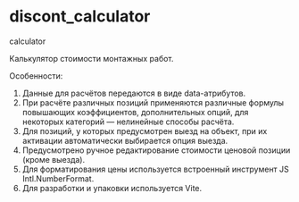 # discont_calculator
calculator

Калькулятор стоимости монтажных работ. 

Особенности:
1) Данные для расчётов передаются в виде data-атрибутов.
2) При расчёте различных позиций применяются различные формулы повышающих коэффициентов, дополнительных опций, для некоторых категорий — нелинейные способы расчёта.
3) Для позиций, у которых предусмотрен выезд на объект, при их активации автоматически выбирается опция выезда.
4) Предусмотрено ручное редактирование стоимости ценовой позиции (кроме выезда).
5) Для форматирования цены используется встроенный инструмент JS Intl.NumberFormat.
6) Для разработки и упаковки используется Vite.